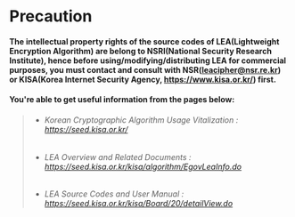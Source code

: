 
# Precaution

#### The intellectual property rights of the source codes of LEA(Lightweight Encryption Algorithm) are belong to NSRI(National Security Research Institute), hence before using/modifying/distributing LEA for commercial purposes, you must contact and consult with NSR(leacipher@nsr.re.kr) or KISA(Korea Internet Security Agency, https://www.kisa.or.kr/) first.



#### You're able to get useful information from the pages below:
> * ######     Korean Cryptographic Algorithm Usage Vitalization : https://seed.kisa.or.kr/
> * ######     LEA Overview and Related Documents : https://seed.kisa.or.kr/kisa/algorithm/EgovLeaInfo.do
> * ######     LEA Source Codes and User Manual : https://seed.kisa.or.kr/kisa/Board/20/detailView.do
